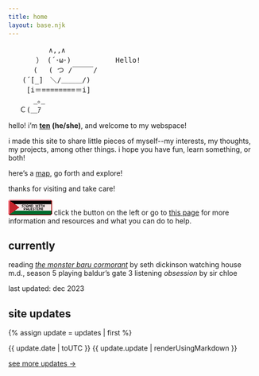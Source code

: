 ```yaml
---
title: home
layout: base.njk
---
```


<pre class="ascii">
　　　 　  ∧,,∧
　　　　） (´･ω･) 　 　 　 　Hello!
　　　 (　 ( つ /￣￣￣/　
　　(´[_]　＼/＿＿＿/)
　　 [i＝========＝i]
　　　 _｡_　 　
　 Ｃ(＿ｱ
</pre>

<p></p>

hello! i’m **[ten](/about) (he/she)**, and welcome to my webspace!

i made this site to share little pieces of myself--my interests, my thoughts, my projects, among other things. i hope you have fun, learn something, or both!

here’s a [map](/sitemap), go forth and explore!

thanks for visiting and take care!

[<img src="assets/img/standwith.png" alt="Resources for Palestinian liberation">](/resources) click the button on the left or go to [this page](/resources) for more information and resources and what you can do to help.

## currently

<div class="grid">
<span class="label">reading</span>
<span><em><a href="/logs/books/the-monster-baru-cormorant">the monster baru cormorant</a></em> by seth dickinson</span>
<span class="label">watching</span>
<span>house m.d., season 5</span>
<span class="label">playing</span>
<span>baldur’s gate 3</span>
<span class="label">listening</span>
<span><em>obsession</em> by sir chloe</span>
</div>

<p></p>

last updated: dec 2023

## site updates

{% assign update = updates | first %}

<div class="grid">
<span class="label">{{ update.date | toUTC }}</span>
<span>{{ update.update | renderUsingMarkdown }}</span>
</div>
<p></p>

[see more updates →](/changelog)